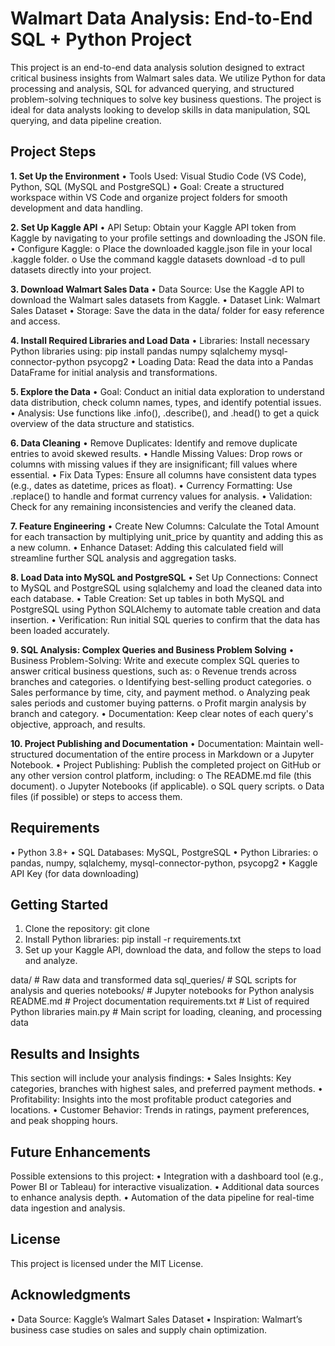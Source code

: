 # Walmart Data Analysis: End-to-End SQL + Python Project 
This project is an end-to-end data analysis solution designed to extract critical business insights from Walmart sales data. We utilize Python for data processing and analysis, SQL for advanced querying, and structured problem-solving techniques to solve key business questions. The project is ideal for data analysts looking to develop skills in data manipulation, SQL querying, and data pipeline creation. 

## Project Steps
**1. Set Up the Environment** 
•	Tools Used: Visual Studio Code (VS Code), Python, SQL (MySQL and PostgreSQL)
•	Goal: Create a structured workspace within VS Code and organize project folders for smooth development and data handling.

**2. Set Up Kaggle API**
•	API Setup: Obtain your Kaggle API token from Kaggle by navigating to your profile settings and downloading the JSON file.
•	Configure Kaggle:
o	Place the downloaded kaggle.json file in your local .kaggle folder.
o	Use the command kaggle datasets download -d <dataset-path> to pull datasets directly into your project.

**3. Download Walmart Sales Data**
•	Data Source: Use the Kaggle API to download the Walmart sales datasets from Kaggle.
•	Dataset Link: Walmart Sales Dataset
•	Storage: Save the data in the data/ folder for easy reference and access.

**4. Install Required Libraries and Load Data**
•	Libraries: Install necessary Python libraries using:
pip install pandas numpy sqlalchemy mysql-connector-python psycopg2
•	Loading Data: Read the data into a Pandas DataFrame for initial analysis and transformations.

**5. Explore the Data**
•	Goal: Conduct an initial data exploration to understand data distribution, check column names, types, and identify potential issues.
•	Analysis: Use functions like .info(), .describe(), and .head() to get a quick overview of the data structure and statistics.

**6. Data Cleaning**
•	Remove Duplicates: Identify and remove duplicate entries to avoid skewed results.
•	Handle Missing Values: Drop rows or columns with missing values if they are insignificant; fill values where essential.
•	Fix Data Types: Ensure all columns have consistent data types (e.g., dates as datetime, prices as float).
•	Currency Formatting: Use .replace() to handle and format currency values for analysis.
•	Validation: Check for any remaining inconsistencies and verify the cleaned data.

**7. Feature Engineering**
•	Create New Columns: Calculate the Total Amount for each transaction by multiplying unit_price by quantity and adding this as a new column.
•	Enhance Dataset: Adding this calculated field will streamline further SQL analysis and aggregation tasks.

**8. Load Data into MySQL and PostgreSQL**
•	Set Up Connections: Connect to MySQL and PostgreSQL using sqlalchemy and load the cleaned data into each database.
•	Table Creation: Set up tables in both MySQL and PostgreSQL using Python SQLAlchemy to automate table creation and data insertion.
•	Verification: Run initial SQL queries to confirm that the data has been loaded accurately.

**9. SQL Analysis: Complex Queries and Business Problem Solving**
•	Business Problem-Solving: Write and execute complex SQL queries to answer critical business questions, such as:
o	Revenue trends across branches and categories.
o	Identifying best-selling product categories.
o	Sales performance by time, city, and payment method.
o	Analyzing peak sales periods and customer buying patterns.
o	Profit margin analysis by branch and category.
•	Documentation: Keep clear notes of each query's objective, approach, and results.

**10. Project Publishing and Documentation**
•	Documentation: Maintain well-structured documentation of the entire process in Markdown or a Jupyter Notebook.
•	Project Publishing: Publish the completed project on GitHub or any other version control platform, including:
o	The README.md file (this document).
o	Jupyter Notebooks (if applicable).
o	SQL query scripts.
o	Data files (if possible) or steps to access them.
 
## Requirements
•	Python 3.8+
•	SQL Databases: MySQL, PostgreSQL
•	Python Libraries:
o	pandas, numpy, sqlalchemy, mysql-connector-python, psycopg2
•	Kaggle API Key (for data downloading)

## Getting Started
1.	Clone the repository:
git clone <repo-url>
2.	Install Python libraries:
pip install -r requirements.txt
3.	Set up your Kaggle API, download the data, and follow the steps to load and analyze.
 
data/ # Raw data and transformed data sql_queries/ # SQL scripts for analysis and queries notebooks/ # Jupyter notebooks for Python analysis README.md # Project documentation requirements.txt # List of required Python libraries main.py # Main script for loading, cleaning, and processing data
 
## Results and Insights
This section will include your analysis findings:
•	Sales Insights: Key categories, branches with highest sales, and preferred payment methods.
•	Profitability: Insights into the most profitable product categories and locations.
•	Customer Behavior: Trends in ratings, payment preferences, and peak shopping hours.

## Future Enhancements
Possible extensions to this project:
•	Integration with a dashboard tool (e.g., Power BI or Tableau) for interactive visualization.
•	Additional data sources to enhance analysis depth.
•	Automation of the data pipeline for real-time data ingestion and analysis.
 
## License
This project is licensed under the MIT License.
 
## Acknowledgments
•	Data Source: Kaggle’s Walmart Sales Dataset
•	Inspiration: Walmart’s business case studies on sales and supply chain optimization.


